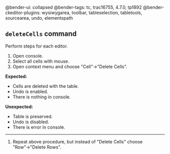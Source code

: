 @bender-ui: collapsed
@bender-tags: tc, trac16755, 4.7.0, tp1892
@bender-ckeditor-plugins: wysiwygarea, toolbar, tableselection, tabletools, sourcearea, undo, elementspath

## `deleteCells` command

Perform steps for each editor.

1. Open console.
2. Select all cells with mouse.
3. Open context menu and choose "Cell"→"Delete Cells".

**Expected:**

* Cells are deleted with the table.
* Undo is enabled.
* There is nothing in console.

**Unexpected:**

* Table is preserved.
* Undo is disabled.
* There is error in console.


---

1. Repeat above procedure, but instead of "Delete Cells" choose "Row"→"Delete Rows".
